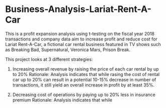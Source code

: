# Business-Analysis-Lariat-Rent-A-Car

This is a profit expansion analysis using t-testing on the fiscal year 2018 transactions and company data aim to increase profit and reduce cost for Lariat Rent-A-Car, a fictional car rental business featured in TV shows such as Breaking Bad, Supernatural, Veronica Mars, Prison Break.

This project looks at 3 different strategies:

1. Increasing overall revenue by raising the price of each car rental by up to 20%
  Rationale: Analysis indicates that while rasing the cost of rental car up to 20% can result in a potential 10-15% decrease in number of transactions, it still yield an overall increase in profit by at least 35%.

2. Decreasing cost of operations by paying up to 20% less in insurance premium
  Rationale: Analysis indicates that while 
